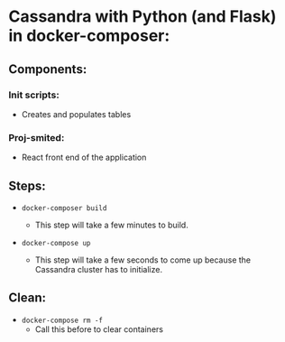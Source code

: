 # Cassandra with Python (and Flask) in docker-composer:

## Components:

### Init scripts:
* Creates and populates tables

### Proj-smited:
* React front end of the application

## Steps:

* ```docker-composer build```
    * This step will take a few minutes to build.


* ```docker-compose up```
    * This step will take a few seconds to come up because the Cassandra cluster has to initialize.

## Clean:
* ```docker-compose rm -f```
    * Call this before to clear containers    



